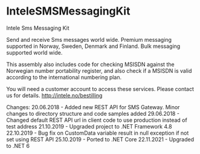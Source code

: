 ﻿# InteleSMSMessagingKit
Intele Sms Messaging Kit

Send and receive Sms messages world wide. Premium messaging supported in Norway, Sweden, Denmark and Finland. Bulk messaging supported world wide.

This assembly also includes code for checking MSISDN against the Norwegian number portability register, and also check if a MSISDN is valid according to the international numbering plan.

You will need a customer account to access these services. Please contact us for details. http://intele.no/bestilling


Changes:
20.06.2018 - Added new REST API for SMS Gateway. Minor changes to directory structure and code samples added
29.06.2018 - Changed default REST API url in client code to use production instead of test address
21.10.2019 - Upgraded project to .NET Framework 4.8
22.10.2019 - Bug fix on CustomData variable result in null exception if not set using REST API
25.10.2019 - Ported to .NET Core
22.11.2021 - Upgraded to .NET 6